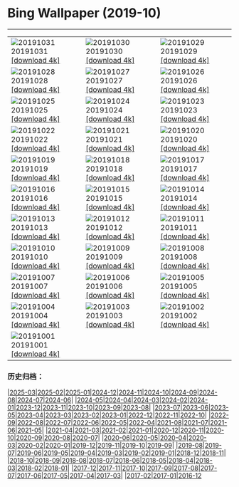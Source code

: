 # Bing Wallpaper (2019-10)
**************

<table><tr><td><img class="wallpaper" src="https://www.bing.com/th?id=OHR.AlbertaOwl_ZH-CN1184867720_1920x1080.jpg" alt="20191031"> 20191031 <a class="wallpaper_link" href="https://www.bing.com/th?id=OHR.AlbertaOwl_ZH-CN1184867720_UHD.jpg">[download 4k]</a></td><td><img class="wallpaper" src="https://www.bing.com/th?id=OHR.VampireCastle_ZH-CN1018939203_1920x1080.jpg" alt="20191030"> 20191030 <a class="wallpaper_link" href="https://www.bing.com/th?id=OHR.VampireCastle_ZH-CN1018939203_UHD.jpg">[download 4k]</a></td><td><img class="wallpaper" src="https://www.bing.com/th?id=OHR.CharlesNight_ZH-CN0933393880_1920x1080.jpg" alt="20191029"> 20191029 <a class="wallpaper_link" href="https://www.bing.com/th?id=OHR.CharlesNight_ZH-CN0933393880_UHD.jpg">[download 4k]</a></td></tr><tr><td><img class="wallpaper" src="https://www.bing.com/th?id=OHR.EidolonHelvum_ZH-CN0881732109_1920x1080.jpg" alt="20191028"> 20191028 <a class="wallpaper_link" href="https://www.bing.com/th?id=OHR.EidolonHelvum_ZH-CN0881732109_UHD.jpg">[download 4k]</a></td><td><img class="wallpaper" src="https://www.bing.com/th?id=OHR.FortRockHomestead_ZH-CN0775183699_1920x1080.jpg" alt="20191027"> 20191027 <a class="wallpaper_link" href="https://www.bing.com/th?id=OHR.FortRockHomestead_ZH-CN0775183699_UHD.jpg">[download 4k]</a></td><td><img class="wallpaper" src="https://www.bing.com/th?id=OHR.NaranjoBulnes_ZH-CN0696600867_1920x1080.jpg" alt="20191026"> 20191026 <a class="wallpaper_link" href="https://www.bing.com/th?id=OHR.NaranjoBulnes_ZH-CN0696600867_UHD.jpg">[download 4k]</a></td></tr><tr><td><img class="wallpaper" src="https://www.bing.com/th?id=OHR.RedWattlebird_ZH-CN0640093095_1920x1080.jpg" alt="20191025"> 20191025 <a class="wallpaper_link" href="https://www.bing.com/th?id=OHR.RedWattlebird_ZH-CN0640093095_UHD.jpg">[download 4k]</a></td><td><img class="wallpaper" src="https://www.bing.com/th?id=OHR.WorldLemurDay_ZH-CN9867937861_1920x1080.jpg" alt="20191024"> 20191024 <a class="wallpaper_link" href="https://www.bing.com/th?id=OHR.WorldLemurDay_ZH-CN9867937861_UHD.jpg">[download 4k]</a></td><td><img class="wallpaper" src="https://www.bing.com/th?id=OHR.CountyBridge_ZH-CN6500717169_1920x1080.jpg" alt="20191023"> 20191023 <a class="wallpaper_link" href="https://www.bing.com/th?id=OHR.CountyBridge_ZH-CN6500717169_UHD.jpg">[download 4k]</a></td></tr><tr><td><img class="wallpaper" src="https://www.bing.com/th?id=OHR.ChurchillPolarBear_ZH-CN6443232536_1920x1080.jpg" alt="20191022"> 20191022 <a class="wallpaper_link" href="https://www.bing.com/th?id=OHR.ChurchillPolarBear_ZH-CN6443232536_UHD.jpg">[download 4k]</a></td><td><img class="wallpaper" src="https://www.bing.com/th?id=OHR.CrabAppleBlackbird_ZH-CN6395785205_1920x1080.jpg" alt="20191021"> 20191021 <a class="wallpaper_link" href="https://www.bing.com/th?id=OHR.CrabAppleBlackbird_ZH-CN6395785205_UHD.jpg">[download 4k]</a></td><td><img class="wallpaper" src="https://www.bing.com/th?id=OHR.MistyAshdown_ZH-CN6344044927_1920x1080.jpg" alt="20191020"> 20191020 <a class="wallpaper_link" href="https://www.bing.com/th?id=OHR.MistyAshdown_ZH-CN6344044927_UHD.jpg">[download 4k]</a></td></tr><tr><td><img class="wallpaper" src="https://www.bing.com/th?id=OHR.PaleSloth_ZH-CN6293546034_1920x1080.jpg" alt="20191019"> 20191019 <a class="wallpaper_link" href="https://www.bing.com/th?id=OHR.PaleSloth_ZH-CN6293546034_UHD.jpg">[download 4k]</a></td><td><img class="wallpaper" src="https://www.bing.com/th?id=OHR.HalfMoonBayPumpkin_ZH-CN6219747714_1920x1080.jpg" alt="20191018"> 20191018 <a class="wallpaper_link" href="https://www.bing.com/th?id=OHR.HalfMoonBayPumpkin_ZH-CN6219747714_UHD.jpg">[download 4k]</a></td><td><img class="wallpaper" src="https://www.bing.com/th?id=OHR.UncompahgreForest_ZH-CN6161020948_1920x1080.jpg" alt="20191017"> 20191017 <a class="wallpaper_link" href="https://www.bing.com/th?id=OHR.UncompahgreForest_ZH-CN6161020948_UHD.jpg">[download 4k]</a></td></tr><tr><td><img class="wallpaper" src="https://www.bing.com/th?id=OHR.LeavesGoldfish_ZH-CN6109097460_1920x1080.jpg" alt="20191016"> 20191016 <a class="wallpaper_link" href="https://www.bing.com/th?id=OHR.LeavesGoldfish_ZH-CN6109097460_UHD.jpg">[download 4k]</a></td><td><img class="wallpaper" src="https://www.bing.com/th?id=OHR.AcadiaBlueberries_ZH-CN6014510748_1920x1080.jpg" alt="20191015"> 20191015 <a class="wallpaper_link" href="https://www.bing.com/th?id=OHR.AcadiaBlueberries_ZH-CN6014510748_UHD.jpg">[download 4k]</a></td><td><img class="wallpaper" src="https://www.bing.com/th?id=OHR.MaldivesDragonfly_ZH-CN5949519396_1920x1080.jpg" alt="20191014"> 20191014 <a class="wallpaper_link" href="https://www.bing.com/th?id=OHR.MaldivesDragonfly_ZH-CN5949519396_UHD.jpg">[download 4k]</a></td></tr><tr><td><img class="wallpaper" src="https://www.bing.com/th?id=OHR.AlbertaThanksgiving_ZH-CN5899007960_1920x1080.jpg" alt="20191013"> 20191013 <a class="wallpaper_link" href="https://www.bing.com/th?id=OHR.AlbertaThanksgiving_ZH-CN5899007960_UHD.jpg">[download 4k]</a></td><td><img class="wallpaper" src="https://www.bing.com/th?id=OHR.CompressionFossil_ZH-CN5809840201_1920x1080.jpg" alt="20191012"> 20191012 <a class="wallpaper_link" href="https://www.bing.com/th?id=OHR.CompressionFossil_ZH-CN5809840201_UHD.jpg">[download 4k]</a></td><td><img class="wallpaper" src="https://www.bing.com/th?id=OHR.BarcolanaTrieste_ZH-CN5745744257_1920x1080.jpg" alt="20191011"> 20191011 <a class="wallpaper_link" href="https://www.bing.com/th?id=OHR.BarcolanaTrieste_ZH-CN5745744257_UHD.jpg">[download 4k]</a></td></tr><tr><td><img class="wallpaper" src="https://www.bing.com/th?id=OHR.RedRocksArches_ZH-CN5664546697_1920x1080.jpg" alt="20191010"> 20191010 <a class="wallpaper_link" href="https://www.bing.com/th?id=OHR.RedRocksArches_ZH-CN5664546697_UHD.jpg">[download 4k]</a></td><td><img class="wallpaper" src="https://www.bing.com/th?id=OHR.BubbleNebula_ZH-CN2787112807_1920x1080.jpg" alt="20191009"> 20191009 <a class="wallpaper_link" href="https://www.bing.com/th?id=OHR.BubbleNebula_ZH-CN2787112807_UHD.jpg">[download 4k]</a></td><td><img class="wallpaper" src="https://www.bing.com/th?id=OHR.GrandCanyonEast_ZH-CN2721062078_1920x1080.jpg" alt="20191008"> 20191008 <a class="wallpaper_link" href="https://www.bing.com/th?id=OHR.GrandCanyonEast_ZH-CN2721062078_UHD.jpg">[download 4k]</a></td></tr><tr><td><img class="wallpaper" src="https://www.bing.com/th?id=OHR.WorldOctopus_ZH-CN2670477302_1920x1080.jpg" alt="20191007"> 20191007 <a class="wallpaper_link" href="https://www.bing.com/th?id=OHR.WorldOctopus_ZH-CN2670477302_UHD.jpg">[download 4k]</a></td><td><img class="wallpaper" src="https://www.bing.com/th?id=OHR.GreaterFlamingo_ZH-CN2596334768_1920x1080.jpg" alt="20191006"> 20191006 <a class="wallpaper_link" href="https://www.bing.com/th?id=OHR.GreaterFlamingo_ZH-CN2596334768_UHD.jpg">[download 4k]</a></td><td><img class="wallpaper" src="https://www.bing.com/th?id=OHR.MarlboroughSounds_ZH-CN2539444443_1920x1080.jpg" alt="20191005"> 20191005 <a class="wallpaper_link" href="https://www.bing.com/th?id=OHR.MarlboroughSounds_ZH-CN2539444443_UHD.jpg">[download 4k]</a></td></tr><tr><td><img class="wallpaper" src="https://www.bing.com/th?id=OHR.TinternAbbey_ZH-CN1922933358_1920x1080.jpg" alt="20191004"> 20191004 <a class="wallpaper_link" href="https://www.bing.com/th?id=OHR.TinternAbbey_ZH-CN1922933358_UHD.jpg">[download 4k]</a></td><td><img class="wallpaper" src="https://www.bing.com/th?id=OHR.JupiterJunoCam_ZH-CN1843443643_1920x1080.jpg" alt="20191003"> 20191003 <a class="wallpaper_link" href="https://www.bing.com/th?id=OHR.JupiterJunoCam_ZH-CN1843443643_UHD.jpg">[download 4k]</a></td><td><img class="wallpaper" src="https://www.bing.com/th?id=OHR.AdelieBreeding_ZH-CN1750945258_1920x1080.jpg" alt="20191002"> 20191002 <a class="wallpaper_link" href="https://www.bing.com/th?id=OHR.AdelieBreeding_ZH-CN1750945258_UHD.jpg">[download 4k]</a></td></tr><tr><td><img class="wallpaper" src="https://www.bing.com/th?id=OHR.TrossachsAutumn_ZH-CN1693535266_1920x1080.jpg" alt="20191001"> 20191001 <a class="wallpaper_link" href="https://www.bing.com/th?id=OHR.TrossachsAutumn_ZH-CN1693535266_UHD.jpg">[download 4k]</a></td><td></td><td></td></tr></table>

### 历史归档：

|[2025-03](/../2025-03/2025-03.md)|[2025-02](/../2025-02/2025-02.md)|[2025-01](/../2025-01/2025-01.md)|[2024-12](/../2024-12/2024-12.md)|[2024-11](/../2024-11/2024-11.md)|[2024-10](/../2024-10/2024-10.md)|[2024-09](/../2024-09/2024-09.md)|[2024-08](/../2024-08/2024-08.md)|[2024-07](/../2024-07/2024-07.md)|[2024-06](/../2024-06/2024-06.md)|
|[2024-05](/../2024-05/2024-05.md)|[2024-04](/../2024-04/2024-04.md)|[2024-03](/../2024-03/2024-03.md)|[2024-02](/../2024-02/2024-02.md)|[2024-01](/../2024-01/2024-01.md)|[2023-12](/../2023-12/2023-12.md)|[2023-11](/../2023-11/2023-11.md)|[2023-10](/../2023-10/2023-10.md)|[2023-09](/../2023-09/2023-09.md)|[2023-08](/../2023-08/2023-08.md)|
|[2023-07](/../2023-07/2023-07.md)|[2023-06](/../2023-06/2023-06.md)|[2023-05](/../2023-05/2023-05.md)|[2023-04](/../2023-04/2023-04.md)|[2023-03](/../2023-03/2023-03.md)|[2023-02](/../2023-02/2023-02.md)|[2023-01](/../2023-01/2023-01.md)|[2022-12](/../2022-12/2022-12.md)|[2022-11](/../2022-11/2022-11.md)|[2022-10](/../2022-10/2022-10.md)|
|[2022-09](/../2022-09/2022-09.md)|[2022-08](/../2022-08/2022-08.md)|[2022-07](/../2022-07/2022-07.md)|[2022-06](/../2022-06/2022-06.md)|[2022-05](/../2022-05/2022-05.md)|[2022-04](/../2022-04/2022-04.md)|[2021-08](/../2021-08/2021-08.md)|[2021-07](/../2021-07/2021-07.md)|[2021-06](/../2021-06/2021-06.md)|[2021-05](/../2021-05/2021-05.md)|
|[2021-04](/../2021-04/2021-04.md)|[2021-03](/../2021-03/2021-03.md)|[2021-02](/../2021-02/2021-02.md)|[2021-01](/../2021-01/2021-01.md)|[2020-12](/../2020-12/2020-12.md)|[2020-11](/../2020-11/2020-11.md)|[2020-10](/../2020-10/2020-10.md)|[2020-09](/../2020-09/2020-09.md)|[2020-08](/../2020-08/2020-08.md)|[2020-07](/../2020-07/2020-07.md)|
|[2020-06](/../2020-06/2020-06.md)|[2020-05](/../2020-05/2020-05.md)|[2020-04](/../2020-04/2020-04.md)|[2020-03](/../2020-03/2020-03.md)|[2020-02](/../2020-02/2020-02.md)|[2020-01](/../2020-01/2020-01.md)|[2019-12](/../2019-12/2019-12.md)|[2019-11](/../2019-11/2019-11.md)|[2019-10](/2019-10.md)|[2019-09](/../2019-09/2019-09.md)|
|[2019-08](/../2019-08/2019-08.md)|[2019-07](/../2019-07/2019-07.md)|[2019-06](/../2019-06/2019-06.md)|[2019-05](/../2019-05/2019-05.md)|[2019-04](/../2019-04/2019-04.md)|[2019-03](/../2019-03/2019-03.md)|[2019-02](/../2019-02/2019-02.md)|[2019-01](/../2019-01/2019-01.md)|[2018-12](/../2018-12/2018-12.md)|[2018-11](/../2018-11/2018-11.md)|
|[2018-10](/../2018-10/2018-10.md)|[2018-09](/../2018-09/2018-09.md)|[2018-08](/../2018-08/2018-08.md)|[2018-07](/../2018-07/2018-07.md)|[2018-06](/../2018-06/2018-06.md)|[2018-05](/../2018-05/2018-05.md)|[2018-04](/../2018-04/2018-04.md)|[2018-03](/../2018-03/2018-03.md)|[2018-02](/../2018-02/2018-02.md)|[2018-01](/../2018-01/2018-01.md)|
|[2017-12](/../2017-12/2017-12.md)|[2017-11](/../2017-11/2017-11.md)|[2017-10](/../2017-10/2017-10.md)|[2017-09](/../2017-09/2017-09.md)|[2017-08](/../2017-08/2017-08.md)|[2017-07](/../2017-07/2017-07.md)|[2017-06](/../2017-06/2017-06.md)|[2017-05](/../2017-05/2017-05.md)|[2017-04](/../2017-04/2017-04.md)|[2017-03](/../2017-03/2017-03.md)|
|[2017-02](/../2017-02/2017-02.md)|[2017-01](/../2017-01/2017-01.md)|[2016-12](/../2016-12/2016-12.md)